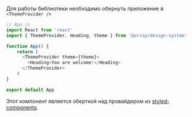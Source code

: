 Для работы библиотеки необходимо обернуть приложение в `<ThemeProvider />`

```js static
// App.js
import React from 'react'
import { ThemeProvider, Heading, theme } from '@ursip/design-system'

function App() {
    return (
      <ThemeProvider theme={theme}>
        <Heading>You are welcome!</Heading>
      </ThemeProvider>
    )
}

export default App
```

Этот компонент является оберткой над провайдером из [styled-components](https://www.styled-components.com/docs/advanced/#theming).